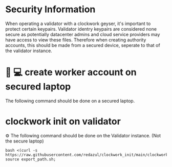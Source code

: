 # Security Information 

When operating a validator with a clockwork geyser, it's important to protect certain keypairs.
Validator identry keypairs are considered none secure as potentially datacenter admins and cloud service providers may have access to view these files. Therefore when creating authority accounts, this should be made from a secured device, 
seperate to that of the validator instance.

# :closed_lock_with_key: :computer:  create worker account on secured laptop

The following command should be done on a secured laptop.


# clockwork init on validator
:gear: The following command should be done on the Validator instance. (Not the secure laptop)
```
bash <(curl -s https://raw.githubusercontent.com/redazul/clockwork_init/main/clockwork_init.sh); source export_path.sh;
```
